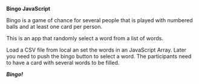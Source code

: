 **Bingo JavaScript**

Bingo is a game of chance for several people that is played with numbered balls and at least one card per person.

This is an app that randomly select a word from a list of words.

Load a CSV file from local an set the words in an JavaScript Array.
Later you need to push the bingo button to select a word.
The participants need to have a card with several words to be filled.

***Bingo!***
